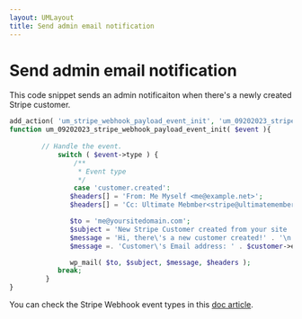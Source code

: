 ```yaml
---
layout: UMLayout
title: Send admin email notification
---
```

# Send admin email notification

This code snippet sends an admin notificaiton when there's a newly created Stripe customer.
``` php
add_action( 'um_stripe_webhook_payload_event_init', 'um_09202023_stripe_webhook_payload_event_init ', 10, 1 )
function um_09202023_stripe_webhook_payload_event_init( $event ){
 
		// Handle the event.
			switch ( $event->type ) {
				/**
				 * Event type
				 */
				case 'customer.created':
               $headers[] = 'From: Me Myself <me@example.net>';
               $headers[] = 'Cc: Ultimate Mebmber<stripe@ultimatemember.com>';

               $to = 'me@yoursitedomain.com';
               $subject = 'New Stripe Customer created from your site ' . site_url();
               $message = 'Hi, there\'s a new customer created!' . '\n';
               $message =. 'Customer\'s Email address: ' . $customer->email;

               wp_mail( $to, $subject, $message, $headers );
            break;
         }
}
```


You can check the Stripe Webhook event types in this [doc article](/article/1607-stripe-setting-up-webhook-and-test-public-keys.html).